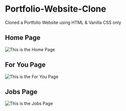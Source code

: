 # Portfolio-Website-Clone
Cloned a Portfolio Website using HTML &amp; Vanilla CSS only

## Home Page
![This is the Home Page](https://github.com/AdyaTech/Portfolio-Website-Cloned/blob/main/Home%20Page/Home%20Page.png)

## For You Page
![This is the For You Page](https://github.com/AdyaTech/Portfolio-Website-Cloned/blob/main/For%20You%20Page/For%20You%20Page.png)

## Jobs Page
![This is the Jobs Page](https://github.com/AdyaTech/Portfolio-Website-Cloned/blob/main/Jobs%20Page/Jobs%20Page.png)
